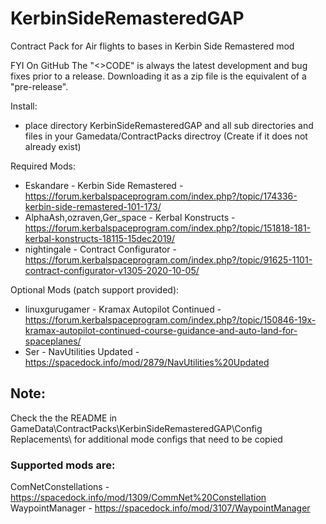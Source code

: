 # KerbinSideRemasteredGAP  
Contract Pack for Air flights to bases in Kerbin Side Remastered mod

FYI On GitHub The "<>CODE" is always the latest development and bug fixes prior to a release. Downloading it as a zip file is the equivalent of a "pre-release". 

Install:
- place directory KerbinSideRemasteredGAP and all sub directories and files in your Gamedata/ContractPacks directroy (Create if it does not already exist)

Required Mods:
- Eskandare - Kerbin Side Remastered - https://forum.kerbalspaceprogram.com/index.php?/topic/174336-kerbin-side-remastered-101-173/
- AlphaAsh,ozraven,Ger_space - Kerbal Konstructs - https://forum.kerbalspaceprogram.com/index.php?/topic/151818-181-kerbal-konstructs-18115-15dec2019/
- nightingale - Contract Configurator - https://forum.kerbalspaceprogram.com/index.php?/topic/91625-1101-contract-configurator-v1305-2020-10-05/

Optional Mods	(patch support provided):
- linuxgurugamer - Kramax Autopilot Continued - https://forum.kerbalspaceprogram.com/index.php?/topic/150846-19x-kramax-autopilot-continued-course-guidance-and-auto-land-for-spaceplanes/
- Ser - NavUtilities Updated - https://spacedock.info/mod/2879/NavUtilities%20Updated

## Note: 
Check the the README in GameData\ContractPacks\KerbinSideRemasteredGAP\Config Replacements\ for additional mode configs that need to be copied

### Supported mods are:

ComNetConstellations - https://spacedock.info/mod/1309/CommNet%20Constellation
WaypointManager - https://spacedock.info/mod/3107/WaypointManager



